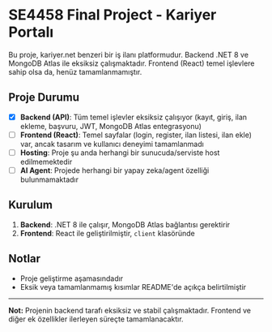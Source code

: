 # SE4458 Final Project - Kariyer Portalı

Bu proje, kariyer.net benzeri bir iş ilanı platformudur. Backend .NET 8 ve MongoDB Atlas ile eksiksiz çalışmaktadır. Frontend (React) temel işlevlere sahip olsa da, henüz tamamlanmamıştır.

## Proje Durumu

- [x] **Backend (API)**: Tüm temel işlevler eksiksiz çalışıyor (kayıt, giriş, ilan ekleme, başvuru, JWT, MongoDB Atlas entegrasyonu)
- [ ] **Frontend (React)**: Temel sayfalar (login, register, ilan listesi, ilan ekle) var, ancak tasarım ve kullanıcı deneyimi tamamlanmadı
- [ ] **Hosting**: Proje şu anda herhangi bir sunucuda/serviste host edilmemektedir
- [ ] **AI Agent**: Projede herhangi bir yapay zeka/agent özelliği bulunmamaktadır

## Kurulum

1. **Backend**: .NET 8 ile çalışır, MongoDB Atlas bağlantısı gerektirir
2. **Frontend**: React ile geliştirilmiştir, `client` klasöründe

## Notlar
- Proje geliştirme aşamasındadır
- Eksik veya tamamlanmamış kısımlar README'de açıkça belirtilmiştir

---

**Not:** Projenin backend tarafı eksiksiz ve stabil çalışmaktadır. Frontend ve diğer ek özellikler ilerleyen süreçte tamamlanacaktır. 